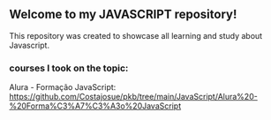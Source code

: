 ## Welcome to my JAVASCRIPT repository!

This repository was created to showcase all learning and study about Javascript.

### courses I took on the topic:
Alura - Formação JavaScript:
https://github.com/Costajosue/pkb/tree/main/JavaScript/Alura%20-%20Forma%C3%A7%C3%A3o%20JavaScript